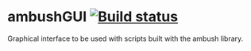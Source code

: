 # ambushGUI [![Build status](https://badge.buildkite.com/9af3f46e4adec07c5087214fec6c017da4f5b3184bbea0e338.svg)](https://buildkite.com/threadly/ambushgui)
Graphical interface to be used with scripts built with the ambush library.
